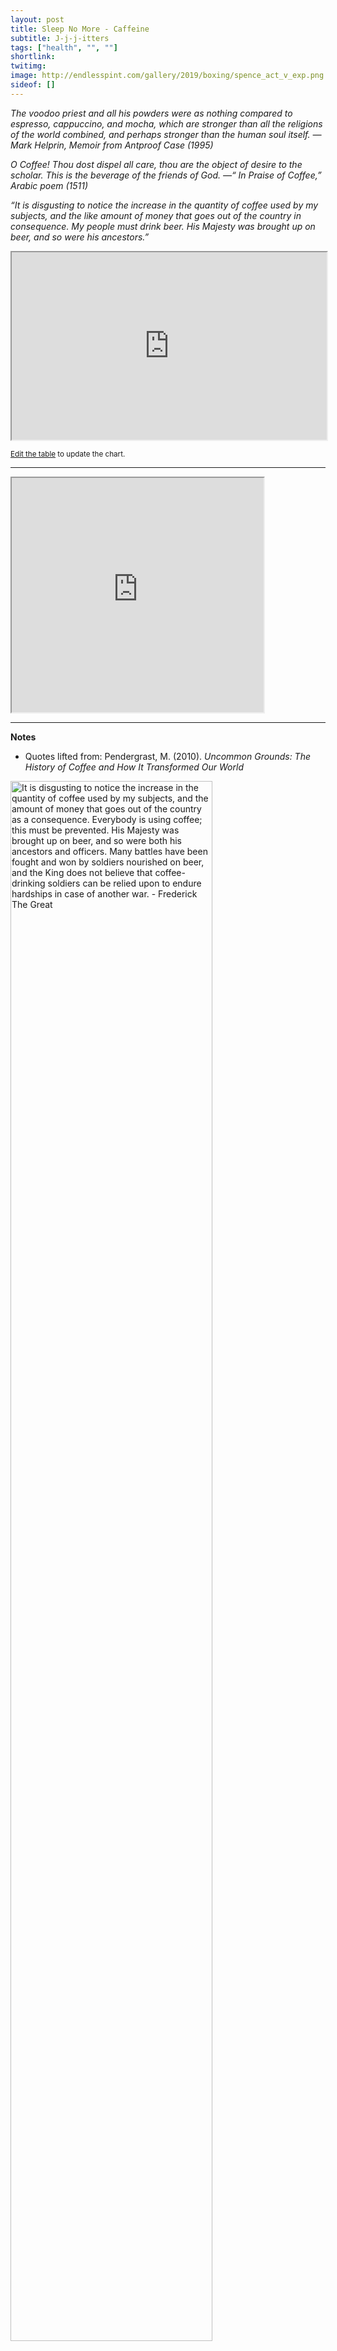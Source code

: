 ```yaml
---
layout: post
title: Sleep No More - Caffeine
subtitle: J-j-j-itters
tags: ["health", "", ""]
shortlink: 
twitimg: 
image: http://endlesspint.com/gallery/2019/boxing/spence_act_v_exp.png
sideof: []
---
```



_The voodoo priest and all his powders were as nothing compared to espresso, cappuccino, and mocha, which are stronger than all the religions of the world combined, and perhaps stronger than the human soul itself. —Mark Helprin, Memoir from Antproof Case (1995)_

_O Coffee! Thou dost dispel all care, thou are the object of desire to the scholar. This is the beverage of the friends of God. —“ In Praise of Coffee,” Arabic poem (1511)_

_“It is disgusting to notice the increase in the quantity of coffee used by my subjects, and the like amount of money that goes out of the country in consequence. My people must drink beer. His Majesty was brought up on beer, and so were his ancestors.”_


<iframe src="https://docs.google.com/spreadsheets/d/e/2PACX-1vTRfh2n1vwODQT04tOcrx0mhZf_JYG4n9myGJB2JMHau40tjtxO-pXt4JR00neMgCsNrdTNbbkLT4kZ/pubhtml?gid=0&amp;single=true&amp;widget=true&amp;headers=false" width="100%" height="300"></iframe>

<sub><a href="https://docs.google.com/spreadsheets/d/1jQIdljiXKW9WDHQDDlVx-alLjbBDRxH7bds-ZkvRv4U/edit?usp=sharing" target="_blank">Edit the table</a> to update the chart.</sub>


---

<iframe src="https://docs.google.com/spreadsheets/d/e/2PACX-1vTRfh2n1vwODQT04tOcrx0mhZf_JYG4n9myGJB2JMHau40tjtxO-pXt4JR00neMgCsNrdTNbbkLT4kZ/pubchart?oid=854353585&amp;format=interactive" width="80%" height="375"></iframe>

---

**Notes**

- Quotes lifted from: Pendergrast, M. (2010). _Uncommon Grounds: The History of Coffee and How It Transformed Our World_

<a href="https://www.azquotes.com/quote/554014" title="Frederick The Great quote"><img src="//www.azquotes.com/public/picture_quotes/58/44/5844b35d5546a56223ff2daeb41c19cf/frederick-the-great-554014.jpg" alt="It is disgusting to notice the increase in the quantity of coffee used by my subjects, and the amount of money that goes out of the country as a consequence. Everybody is using coffee; this must be prevented. His Majesty was brought up on beer, and so were both his ancestors and officers. Many battles have been fought and won by soldiers nourished on beer, and the King does not believe that coffee-drinking soldiers can be relied upon to endure hardships in case of another war. - Frederick The Great" width="80%"></a>
